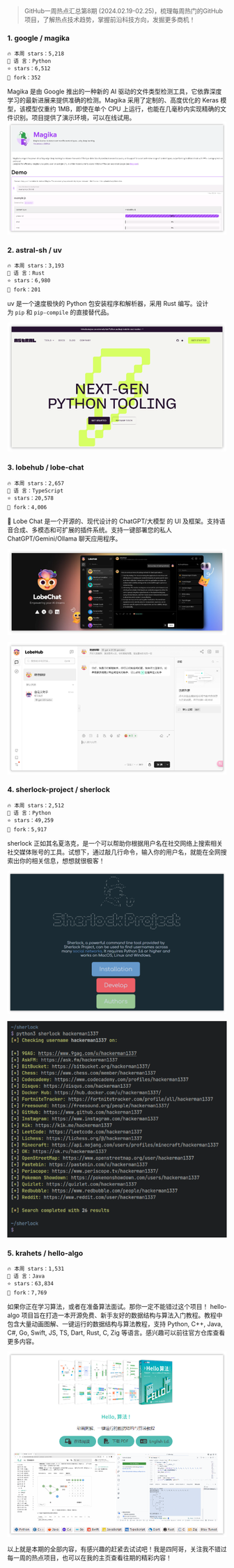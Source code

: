 

> GitHub一周热点汇总第8期 (2024.02.19-02.25)，梳理每周热门的GitHub项目，了解热点技术趋势，掌握前沿科技方向，发掘更多商机！


### 1. google / magika

```text
🔥 本周 stars：5,218
🔨 语 言：Python
⭐ stars：6,512
🍴 fork：352
```

Magika 是由 Google 推出的一种新的 AI 驱动的文件类型检测工具，它依靠深度学习的最新进展来提供准确的检测。Magika 采用了定制的、高度优化的 Keras 模型，该模型仅重约 1MB，即使在单个 CPU 上运行，也能在几毫秒内实现精确的文件识别。项目提供了演示环境，可以在线试用。
![](../../attachments/GitHub一周热点汇总第8期-magika%20demo.png)

### 2. astral-sh / uv

```text
🔥 本周 stars：3,193
🔨 语 言：Rust
⭐ stars：6,980
🍴 fork：201
```


uv 是一个速度极快的 Python 包安装程序和解析器，采用 Rust 编写。设计为 `pip` 和 `pip-compile` 的直接替代品。

![](../../attachments/GitHub一周热点汇总第8期-uv官网.png)

 ### 3. lobehub / lobe-chat

```text
🔥 本周 stars：2,657
🔨 语 言：TypeScript
⭐ stars：20,578
🍴 fork：4,006
```

 🤯 Lobe Chat 是一个开源的、现代设计的 ChatGPT/大模型 的 UI 及框架。支持语音合成、多模态和可扩展的插件系统。支持一键部署您的私人 ChatGPT/Gemini/Ollama 聊天应用程序。

![](../../attachments/GitHub一周热点汇总第8期-lobechat.png)

![](../../attachments/GitHub一周热点汇总第8期-lobe.png)


### 4. sherlock-project / sherlock

```text
🔥 本周 stars：2,512
🔨 语 言：Python
⭐ stars：49,259
🍴 fork：5,917
```

sherlock 正如其名夏洛克，是一个可以帮助你根据用户名在社交网络上搜索相关社交媒体账号的工具。试想下，通过敲几行命令，输入你的用户名，就能在全网搜索出你的相关信息，想想就很极客！

![](../../attachments/GitHub一周热点汇总第8期-sherlock官网.png)

![](../../attachments/GitHub一周热点汇总第8期-Sherlock%20用法.png)



 ### 5. krahets / hello-algo

```text
🔥 本周 stars：1,531
🔨 语 言：Java
⭐ stars：63,834
🍴 fork：7,769
```

如果你正在学习算法，或者在准备算法面试。那你一定不能错过这个项目！
hello-algo 项目旨在打造一本开源免费、新手友好的数据结构与算法入门教程。教程中包含大量动画图解、一键运行的数据结构与算法教程，支持 Python, C++, Java, C#, Go, Swift, JS, TS, Dart, Rust, C, Zig 等语言。感兴趣可以前往官方仓库查看更多内容。

![](../../attachments/GitHub一周热点汇总第8期-hell-alg.png)



以上就是本期的全部内容，有感兴趣的赶紧去试试吧！我是四阿哥，关注我不错过每一周的热点项目，也可以在我的主页查看往期的精彩内容！

 
 